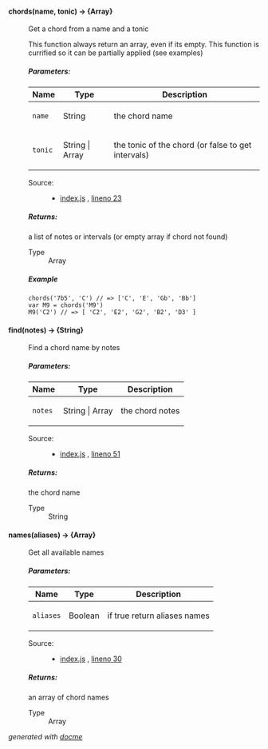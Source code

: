 <!-- START docme generated API please keep comment here to allow auto update -->
<!-- DON'T EDIT THIS SECTION, INSTEAD RE-RUN docme TO UPDATE -->

<div>
<div class="jsdoc-githubify">
<section>
<article>
<div class="container-overview">
<dl class="details">
</dl>
</div>
<dl>
<dt>
<h4 class="name" id="chords"><span class="type-signature"></span>chords<span class="signature">(name, tonic)</span><span class="type-signature"> &rarr; {Array}</span></h4>
</dt>
<dd>
<div class="description">
<p>Get a chord from a name and a tonic</p>
<p>This function always return an array, even if its empty. This function is
currified so it can be partially applied (see examples)</p>
</div>
<h5>Parameters:</h5>
<table class="params">
<thead>
<tr>
<th>Name</th>
<th>Type</th>
<th class="last">Description</th>
</tr>
</thead>
<tbody>
<tr>
<td class="name"><code>name</code></td>
<td class="type">
<span class="param-type">String</span>
</td>
<td class="description last"><p>the chord name</p></td>
</tr>
<tr>
<td class="name"><code>tonic</code></td>
<td class="type">
<span class="param-type">String</span>
|
<span class="param-type">Array</span>
</td>
<td class="description last"><p>the tonic of the chord (or false to get intervals)</p></td>
</tr>
</tbody>
</table>
<dl class="details">
<dt class="tag-source">Source:</dt>
<dd class="tag-source"><ul class="dummy">
<li>
<a href="https://github.com/danigb/music.chords/blob/master/index.js">index.js</a>
<span>, </span>
<a href="https://github.com/danigb/music.chords/blob/master/index.js#L23">lineno 23</a>
</li>
</ul></dd>
</dl>
<h5>Returns:</h5>
<div class="param-desc">
<p>a list of notes or intervals (or empty array if chord not found)</p>
</div>
<dl>
<dt>
Type
</dt>
<dd>
<span class="param-type">Array</span>
</dd>
</dl>
<h5>Example</h5>
<pre class="prettyprint"><code>chords('7b5', 'C') // => ['C', 'E', 'Gb', 'Bb']
var M9 = chords('M9')
M9('C2') // => [ 'C2', 'E2', 'G2', 'B2', 'D3' ]</code></pre>
</dd>
<dt>
<h4 class="name" id="find"><span class="type-signature"></span>find<span class="signature">(notes)</span><span class="type-signature"> &rarr; {String}</span></h4>
</dt>
<dd>
<div class="description">
<p>Find a chord name by notes</p>
</div>
<h5>Parameters:</h5>
<table class="params">
<thead>
<tr>
<th>Name</th>
<th>Type</th>
<th class="last">Description</th>
</tr>
</thead>
<tbody>
<tr>
<td class="name"><code>notes</code></td>
<td class="type">
<span class="param-type">String</span>
|
<span class="param-type">Array</span>
</td>
<td class="description last"><p>the chord notes</p></td>
</tr>
</tbody>
</table>
<dl class="details">
<dt class="tag-source">Source:</dt>
<dd class="tag-source"><ul class="dummy">
<li>
<a href="https://github.com/danigb/music.chords/blob/master/index.js">index.js</a>
<span>, </span>
<a href="https://github.com/danigb/music.chords/blob/master/index.js#L51">lineno 51</a>
</li>
</ul></dd>
</dl>
<h5>Returns:</h5>
<div class="param-desc">
<p>the chord name</p>
</div>
<dl>
<dt>
Type
</dt>
<dd>
<span class="param-type">String</span>
</dd>
</dl>
</dd>
<dt>
<h4 class="name" id="names"><span class="type-signature"></span>names<span class="signature">(aliases)</span><span class="type-signature"> &rarr; {Array}</span></h4>
</dt>
<dd>
<div class="description">
<p>Get all available names</p>
</div>
<h5>Parameters:</h5>
<table class="params">
<thead>
<tr>
<th>Name</th>
<th>Type</th>
<th class="last">Description</th>
</tr>
</thead>
<tbody>
<tr>
<td class="name"><code>aliases</code></td>
<td class="type">
<span class="param-type">Boolean</span>
</td>
<td class="description last"><p>if true return aliases names</p></td>
</tr>
</tbody>
</table>
<dl class="details">
<dt class="tag-source">Source:</dt>
<dd class="tag-source"><ul class="dummy">
<li>
<a href="https://github.com/danigb/music.chords/blob/master/index.js">index.js</a>
<span>, </span>
<a href="https://github.com/danigb/music.chords/blob/master/index.js#L30">lineno 30</a>
</li>
</ul></dd>
</dl>
<h5>Returns:</h5>
<div class="param-desc">
<p>an array of chord names</p>
</div>
<dl>
<dt>
Type
</dt>
<dd>
<span class="param-type">Array</span>
</dd>
</dl>
</dd>
</dl>
</article>
</section>
</div>

*generated with [docme](https://github.com/thlorenz/docme)*
</div>
<!-- END docme generated API please keep comment here to allow auto update -->